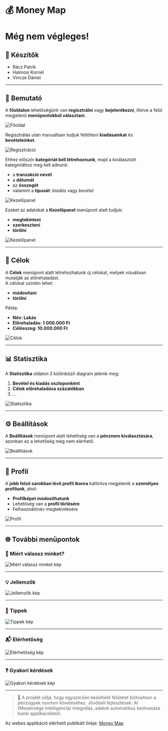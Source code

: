 # 💰 Money Map

# Még nem végleges!

## 👥 Készítők

- Rácz Patrik
- Halmosi Kornél
- Vincze Dániel

---

## 📌 Bemutató

A **főoldalon** lehetőségünk van **regisztrálni** vagy **bejelentkezni**, illetve a felül megjelenő **menüpontokból választani**.

![Főoldal](/budget-manager/public/1.png)

Regisztrálás után manuálisan tudjuk feltölteni **kiadásainkat** és **bevételeinket**.

![Regisztráció](/budget-manager/public/2.png)

Ehhez először **kategóriát kell létrehoznunk**, majd a kiválasztott kategóriához meg kell adnunk:

- a **tranzakció nevét**
- a **dátumát**
- az **összegét**
- valamint a **típusát**: _kiadás_ vagy _bevétel_

![Kezelőpanel](/budget-manager/public/3.png)

Ezeket az adatokat a **Kezelőpanel** menüpont alatt tudjuk:

- **megtekinteni**
- **szerkeszteni**
- **törölni**

![Kezelőpanel](/budget-manager/public/4.png)

---

## 🎯 Célok

A **Célok** menüpont alatt létrehozhatunk új célokat, melyek vizuálisan mutatják az előrehaladást.  
A célokat szintén lehet:

- **módosítani**
- **törölni**

Példa:

- **Név: Lakás**
- **Előrehaladás: 1.000.000 Ft**
- **Célösszeg: 10.000.000 Ft**

![Célok](/budget-manager/public/5.png)

---

## 📊 Statisztika

A **Statisztika** oldalon 3 különböző diagram jelenik meg:

1. **Bevétel és kiadás oszloponként**
2. **Célok előrehaladása százalékban**
3. ...

![Statisztika](/budget-manager/public/6.png)

---

## ⚙️ Beállítások

A **Beállítások** menüpont alatt lehetőség van a **pénznem kiválasztására**, azonban ez a lehetőség még nem elérhető.

![Beállítások](/budget-manager/public/7.png)

---

## 👤 Profil

A **jobb felső sarokban lévő profil ikonra** kattintva megjelenik a **személyes profilunk**, ahol:

- **Profilképet módosíthatunk**
- Lehetőség van a **profil törlésére**
- Felhasználónév megtekintésére

![Profil](/budget-manager/public/8.png)

---

## 🌐 További menüpontok

### 📸 Miért válassz minket?

![Miért válassz minket kép](/budget-manager/public/miertvalasszminket.png)

---

### 💡 Jellemzők

![Jellemzők kép](/budget-manager/public/jellemzok.png)

---

### 🧠 Tippek

![Tippek kép](/budget-manager/public/tippek.png)

---

### 📬 Elérhetőség

![Elérhetőség kép](/budget-manager/public/elerhetoseg.png)

---

### ❓ Gyakori kérdések

![Gyakori kérdések kép](/budget-manager/public/gyakorikerdesek.png)

---

> 📌 A projekt célja, hogy egyszerűen kezelhető felületet biztosítson a pénzügyek nyomon követéséhez. Jövőbeli fejlesztések: AI (Mestersége intelligencia) integrálás, adatok automatikus beolvasása banki applikációkból.

Az webes applikáció elérhető publikált linkje: [Money Map](https://moneymaphun.netlify.app)
